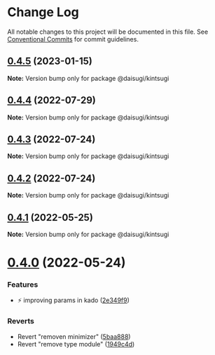 # Change Log

All notable changes to this project will be documented in this file.
See [Conventional Commits](https://conventionalcommits.org) for commit guidelines.

## [0.4.5](https://github.com/daisugiland/daisugi/compare/@daisugi/kintsugi@0.4.4...@daisugi/kintsugi@0.4.5) (2023-01-15)

**Note:** Version bump only for package @daisugi/kintsugi





## [0.4.4](https://github.com/daisugiland/daisugi/compare/@daisugi/kintsugi@0.4.3...@daisugi/kintsugi@0.4.4) (2022-07-29)

**Note:** Version bump only for package @daisugi/kintsugi

## [0.4.3](https://github.com/daisugiland/daisugi/compare/@daisugi/kintsugi@0.4.2...@daisugi/kintsugi@0.4.3) (2022-07-24)

**Note:** Version bump only for package @daisugi/kintsugi

## [0.4.2](https://github.com/daisugiland/daisugi/compare/@daisugi/kintsugi@0.4.1...@daisugi/kintsugi@0.4.2) (2022-07-24)

**Note:** Version bump only for package @daisugi/kintsugi

## [0.4.1](https://github.com/daisugiland/daisugi/compare/@daisugi/kintsugi@0.4.0...@daisugi/kintsugi@0.4.1) (2022-05-25)

**Note:** Version bump only for package @daisugi/kintsugi

# [0.4.0](https://github.com/daisugiland/daisugi/compare/@daisugi/kintsugi@0.3.9...@daisugi/kintsugi@0.4.0) (2022-05-24)

### Features

* :zap: improving params in kado ([2e349f9](https://github.com/daisugiland/daisugi/commit/2e349f917d1af79511b13ece3720baeca855e413))

### Reverts

* Revert "removen minimizer" ([5baa888](https://github.com/daisugiland/daisugi/commit/5baa88806a091420549575d7b01338e40a343be3))
* Revert "remove type module" ([1949c4d](https://github.com/daisugiland/daisugi/commit/1949c4d33ec01425682dd474b1852dbda13f50bd))
